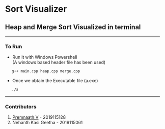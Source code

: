 # Sort Visualizer

## Heap and Merge Sort Visualized in terminal

<hr>

### To Run

<ul>
    <li>Run it with Windows Powershell <br>(A windows based header file has been used) </li>
</ul>

```sh
   g++ main.cpp heap.cpp merge.cpp
```

<ul>
    <li>Once we obtain the Executable file (a.exe)</li>
</ul>

```sh
   ./a
```

<hr>

### Contributors

1.  [Premnaath V](https://github.com/pr3mn44th) - 2019115128
2.  Nehanth Kasi Geetha - 2019115061
